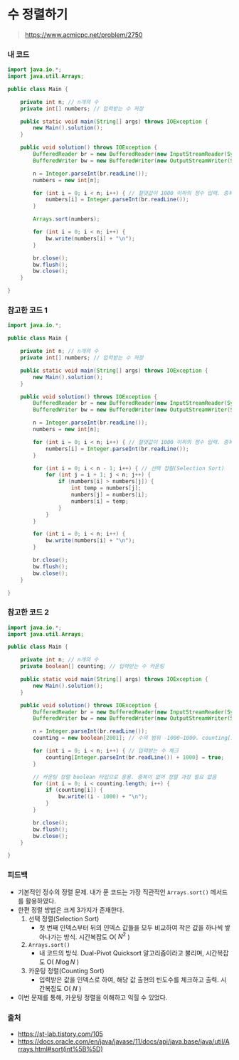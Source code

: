 # 수 정렬하기

> https://www.acmicpc.net/problem/2750

### 내 코드

```java
import java.io.*;
import java.util.Arrays;

public class Main {

    private int n; // n개의 수
    private int[] numbers; // 입력받는 수 저장

    public static void main(String[] args) throws IOException {
        new Main().solution();
    }

    public void solution() throws IOException {
        BufferedReader br = new BufferedReader(new InputStreamReader(System.in));
        BufferedWriter bw = new BufferedWriter(new OutputStreamWriter(System.out));

        n = Integer.parseInt(br.readLine());
        numbers = new int[n];

        for (int i = 0; i < n; i++) { // 절댓값이 1000 이하의 정수 입력. 중복 없음.
            numbers[i] = Integer.parseInt(br.readLine());
        }

        Arrays.sort(numbers);

        for (int i = 0; i < n; i++) {
            bw.write(numbers[i] + "\n");
        }

        br.close();
        bw.flush();
        bw.close();
    }

}
```

### 참고한 코드 1

```java
import java.io.*;

public class Main {

    private int n; // n개의 수
    private int[] numbers; // 입력받는 수 저장

    public static void main(String[] args) throws IOException {
        new Main().solution();
    }

    public void solution() throws IOException {
        BufferedReader br = new BufferedReader(new InputStreamReader(System.in));
        BufferedWriter bw = new BufferedWriter(new OutputStreamWriter(System.out));

        n = Integer.parseInt(br.readLine());
        numbers = new int[n];

        for (int i = 0; i < n; i++) { // 절댓값이 1000 이하의 정수 입력. 중복 없음.
            numbers[i] = Integer.parseInt(br.readLine());
        }

        for (int i = 0; i < n - 1; i++) { // 선택 정렬(Selection Sort)
            for (int j = i + 1; j < n; j++) {
                if (numbers[i] > numbers[j]) {
                    int temp = numbers[j];
                    numbers[j] = numbers[i];
                    numbers[i] = temp;
                }
            }
        }

        for (int i = 0; i < n; i++) {
            bw.write(numbers[i] + "\n");
        }

        br.close();
        bw.flush();
        bw.close();
    }

}
```

### 참고한 코드 2

```java
import java.io.*;
import java.util.Arrays;

public class Main {

    private int n; // n개의 수
    private boolean[] counting; // 입력받는 수 카운팅

    public static void main(String[] args) throws IOException {
        new Main().solution();
    }

    public void solution() throws IOException {
        BufferedReader br = new BufferedReader(new InputStreamReader(System.in));
        BufferedWriter bw = new BufferedWriter(new OutputStreamWriter(System.out));

        n = Integer.parseInt(br.readLine());
        counting = new boolean[2001]; // 수의 범위 -1000~1000. counting[1000]은 0을 의미

        for (int i = 0; i < n; i++) { // 입력받는 수 체크
            counting[Integer.parseInt(br.readLine()) + 1000] = true;
        }

        // 카운팅 정렬 boolean 타입으로 응용. 중복이 없어 정렬 과정 필요 없음
        for (int i = 0; i < counting.length; i++) {
            if (counting[i]) {
                bw.write((i - 1000) + "\n");
            }
        }

        br.close();
        bw.flush();
        bw.close();
    }

}

```

### 피드백

- 기본적인 정수의 정렬 문제. 내가 푼 코드는 가장 직관적인 `Arrays.sort()` 메서드를 활용하였다.
- 한편 정렬 방법은 크게 3가지가 존재한다.
    1. 선택 정렬(Selection Sort)
       - 첫 번째 인덱스부터 뒤의 인덱스 값들을 모두 비교하여 작은 값을 하나씩 쌓아나가는 방식. 시간복잡도 O( $N^2$ )
    2. `Arrays.sort()`
       - 내 코드의 방식. Dual-Pivot Quicksort 알고리즘이라고 불리며, 시간복잡도 O( $N\log N$ )
    3. 카운팅 정렬(Counting Sort)
       - 입력받은 값을 인덱스로 하여, 해당 값 출현의 빈도수를 체크하고 출력. 시간복잡도 O( $N$ )
- 이번 문제를 통해, 카운팅 정렬을 이해하고 익힐 수 있었다.

### 출처

- https://st-lab.tistory.com/105
- https://docs.oracle.com/en/java/javase/11/docs/api/java.base/java/util/Arrays.html#sort(int%5B%5D)
